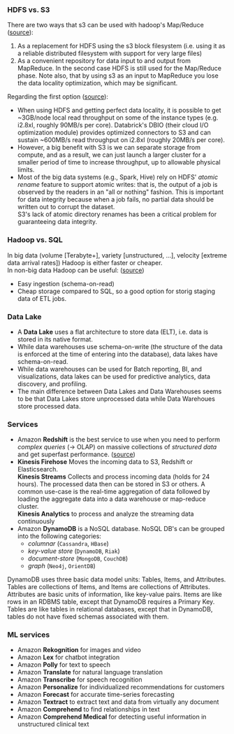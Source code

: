 ### HDFS vs. S3 ###

There are two ways that s3 can be used with hadoop's Map/Reduce ([source](https://www.datasciencecentral.com/profiles/blogs/s3-as-input-or-output-for-hadoop-mr-jobs)):
1. As a replacement for HDFS using the s3 block filesystem (i.e. using it as a reliable distributed filesystem with support for very large files)  
2.  As a convenient repository for data input to and output from MapReduce. In the second case HDFS is still used for the Map/Reduce phase. Note also, that by using s3 as an input to MapReduce you lose the data locality optimization, which may be significant.

Regarding the first option ([source](https://databricks.com/blog/2017/05/31/top-5-reasons-for-choosing-s3-over-hdfs.html)):
- When using HDFS and getting perfect data locality, it is possible to get ~3GB/node local read throughput on some of the instance types (e.g. i2.8xl, roughly 90MB/s per core). Databrick's DBIO (their cloud I/O optimization module) provides optimized connectors to S3 and can sustain ~600MB/s read throughput on i2.8xl (roughly 20MB/s per core). 
- However, a big benefit with S3 is we can separate storage from compute, and as a result, we can just launch a larger cluster for a smaller period of time to increase throughput, up to allowable physical limits.
- Most of the big data systems (e.g., Spark, Hive) rely on HDFS' *atomic rename* feature to support atomic writes: that is, the output of a job is observed by the readers in an "all or nothing" fashion. This is important for data integrity because when a job fails, no partial data should be written out to corrupt the dataset.  
S3's lack of atomic directory renames has been a critical problem for guaranteeing data integrity.

### Hadoop vs. SQL ###
In big data (volume [Terabyte+], variety [unstructured, ...], velocity [extreme data arrival rates]) Hadoop is either faster or cheaper.  
In non-big data Hadoop can be useful: ([source](https://community.hortonworks.com/questions/57073/hadoop-versus-sql-server-or-odi.html))  
- Easy ingestion (schema-on-read)
- Cheap storage compared to SQL, so a good option for storig staging data of ETL jobs.  


### Data Lake ###
- A **Data Lake** uses a flat architecture to store data (ELT), i.e. data is stored in its native format.
- While data warehouses use schema-on-write (the structure of the data is enforced at the time of entering into the database), data lakes have schema-on-read.
- While data warehouses can be used for Batch reporting, BI, and visualizations, data lakes can be used for predictive analytics, data discovery, and profiling.
- The main difference between Data Lakes and Data Warehouses seems to be that Data Lakes store unprocessed data while Data Warehoues store processed data.

### Services ###
- Amazon **Redshift** is the best service to use when you need to perform *complex queries* (-> OLAP) on massive collections of *structured data* and get superfast performance. ([source](https://aws.amazon.com/redshift/faqs/))
- **Kinesis Firehose** Moves the incoming data to S3, Redshift or Elasticsearch.  
**Kinesis Streams** Collects and process incoming data (holds for 24 hours). The processed data then can be stored in S3 or others. A common use-case is the real-time aggregation of data followed by loading the aggregate data into a data warehouse or map-reduce cluster.  
**Kinesis Analytics** to process and analyze the streaming data continuously  
- Amazon **DynamoDB** is a NoSQL database. NoSQL DB's can be grouped into the following categories: 
  - *columnar* (`Cassandra`, `HBase`)
  - *key-value store* (`DynamoDB`, `Riak`) 
  - *document-store* (`MongoDB`, `CouchDB`)
  - *graph* (`Neo4j`, `OrientDB`)  
  
DynamoDB uses three basic data model units: Tables, Items, and Attributes. Tables are collections of Items, and Items are collections of Attributes. Attributes are basic units of information, like key-value pairs. Items are like rows in an RDBMS table, except that DynamoDB requires a Primary Key. Tables are like tables in relational databases, except that in DynamoDB, tables do not have fixed schemas associated with them. 
### ML services ###
- Amazon **Rekognition** for images and video
- Amazon **Lex** for chatbot integration
- Amazon **Polly** for text to speech
- Amazon **Translate** for natural language translation
- Amazon **Transcribe** for speech recognition
- Amazon **Personalize** for individualized recommendations for customers
- Amazon **Forecast** for accurate time-series forecasting
- Amazon **Textract** to extract text and data from virtually any document
- Amazon **Comprehend** to find relationships in text
- Amazon **Comprehend Medical** for detecting useful information in unstructured clinical text
